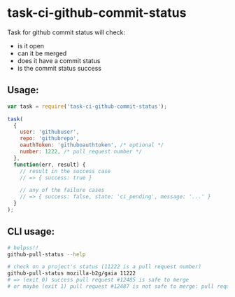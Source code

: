 task-ci-github-commit-status
============================

Task for github commit status will check:

  - is it open
  - can it be merged
  - does it have a commit status
  - is the commit status success


## Usage:

```js
var task = require('task-ci-github-commit-status');

task(
  {
    user: 'githubuser',
    repo: 'githubrepo',
    oauthToken: 'githuboauthtoken', /* optional */
    number: 1222, /* pull request number */
  },
  function(err, result) {
    // result in the success case
    // => { success: true }

    // any of the failure cases
    // => { success: false, state: 'ci_pending', message: '...' }
  }
);

```

## CLI usage:

```sh
# helpss!!
github-pull-status --help

# check on a project's status (11222 is a pull request number)
github-pull-status mozilla-b2g/gaia 11222
# => (exit 0) success pull request #12485 is safe to merge
# or maybe (exit 1) pull request #12487 is not safe to merge: pull request fails on CI
```
